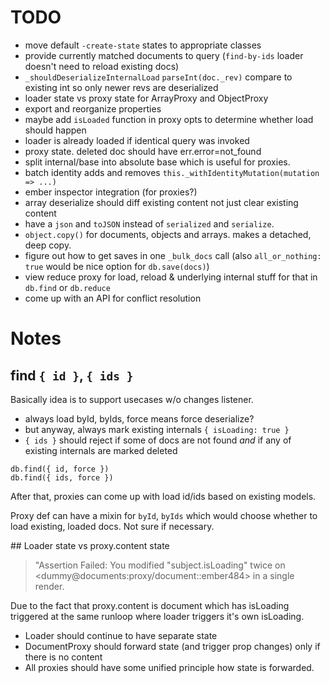 # TODO

* move default `-create-state` states to appropriate classes
* provide currently matched documents to query (`find-by-ids` loader doesn't need to reload existing docs)
* `_shouldDeserializeInternalLoad` `parseInt(doc._rev)` compare to existing int so only newer revs are deserialized
* loader state vs proxy state for ArrayProxy and ObjectProxy
* export and reorganize properties
* maybe add `isLoaded` function in proxy opts to determine whether load should happen
* loader is already loaded if identical query was invoked
* proxy state. deleted doc should have err.error=not_found
* split internal/base into absolute base which is useful for proxies.
* batch identity adds and removes `this._withIdentityMutation(mutation => ...)`
* ember inspector integration (for proxies?)
* array deserialize should diff existing content not just clear existing content
* have a `json` and `toJSON` instead of `serialized` and `serialize`.
* `object.copy()` for documents, objects and arrays. makes a detached, deep copy.
* figure out how to get saves in one `_bulk_docs` call (also `all_or_nothing: true` would be nice option for `db.save(docs)`)
* view reduce proxy for load, reload & underlying internal stuff for that in `db.find` or `db.reduce`
* come up with an API for conflict resolution


# Notes

## find `{ id }`, `{ ids }`

Basically idea is to support usecases w/o changes listener.

* always load byId, byIds, force means force deserialize?
* but anyway, always mark existing internals `{ isLoading: true }`
* `{ ids }` should reject if some of docs are not found _and_ if any of existing internals are marked deleted

```
db.find({ id, force })
db.find({ ids, force })
```

After that, proxies can come up with load id/ids based on existing models.

Proxy def can have a mixin for `byId`, `byIds` which would choose whether to load existing, loaded docs. Not sure if necessary.

## Loader state vs proxy.content state

> "Assertion Failed: You modified "subject.isLoading" twice on <dummy@documents:proxy/document::ember484> in a single render.

Due to the fact that proxy.content is document which has isLoading triggered at the same runloop where loader triggers it's own isLoading.

* Loader should continue to have separate state
* DocumentProxy should forward state (and trigger prop changes) only if there is no content
* All proxies should have some unified principle how state is forwarded.

